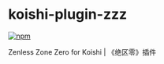 # koishi-plugin-zzz

[![npm](https://img.shields.io/npm/v/koishi-plugin-zzz?style=flat-square)](https://www.npmjs.com/package/koishi-plugin-zzz)

Zenless Zone Zero for Koishi | 《绝区零》插件
